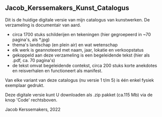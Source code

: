 Jacob_Kerssemakers_Kunst_Catalogus
----------------------------------
Dit is de huidige digitale versie van mijn catalogus van kunstwerken. 
De verzameling is documentair van aard.

* circa 1700 stuks schilderijen en tekeningen (hier gegroepeerd in ~70 pagina's, als *.jpg)
* thema's landschap (en plein air) en wat wetenschap
* elk werk is geannoteerd met naam, jaar, lokatie en verkoopstatus
* gekoppeld aan deze verzameling is een begeleidende tekst (hier als .pdf, ca. 70 pagina's)
* de tekst omvat begeleidende contekst, circa 200 stuks korte anekdotes en reisverhalen en functioneert als manifest.

Van elke variant van deze catalogus (nu versie 1 t/m 5) is één enkel fysiek exemplaar gedrukt.

Deze digitale versie kunt U downloaden als .zip pakket (ca.115 Mb) via de knop 'Code' rechtsboven.

Jacob Kerssemakers, 2022
